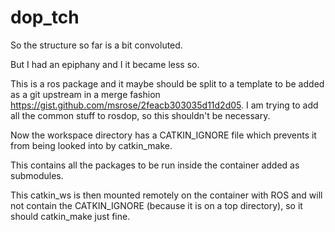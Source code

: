 # dop_tch

So the structure so far is a bit convoluted.

But I had an epiphany and I it became less so.

This is a ros package and it maybe should be split to a template to be added as a git upstream in a merge fashion https://gist.github.com/msrose/2feacb303035d11d2d05. I am trying to add all the common stuff to rosdop, so this shouldn't be necessary. 

Now the workspace directory has a CATKIN_IGNORE file which prevents it from being looked into by catkin_make.

This contains all the packages to be run inside the container added as submodules.

This catkin_ws is then mounted remotely on the container with ROS and will not contain the CATKIN_IGNORE (because it is on a top directory), so it should catkin_make just fine.
